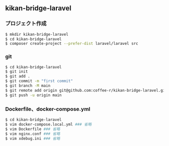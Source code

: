 ## kikan-bridge-laravel

### プロジェクト作成

```sh
$ mkdir kikan-bridge-laravel
$ cd kikan-bridge-laravel
$ composer create-project --prefer-dist laravel/laravel src
```

### git

```sh
$ cd kikan-bridge-laravel
$ git init
$ git add .
$ git commit -m "first commit"
$ git branch -M main
$ git remote add origin git@github.com:coffee-r/kikan-bridge-laravel.git
$ git push -u origin main
```

### Dockerfile、docker-compose.yml

```sh
$ cd kikan-bridge-laravel
$ vim docker-compose.local.yml ### 省略
$ vim Dockerfile ### 省略
$ vim nginx.conf ### 省略
$ vim xdebug.ini ### 省略
```

